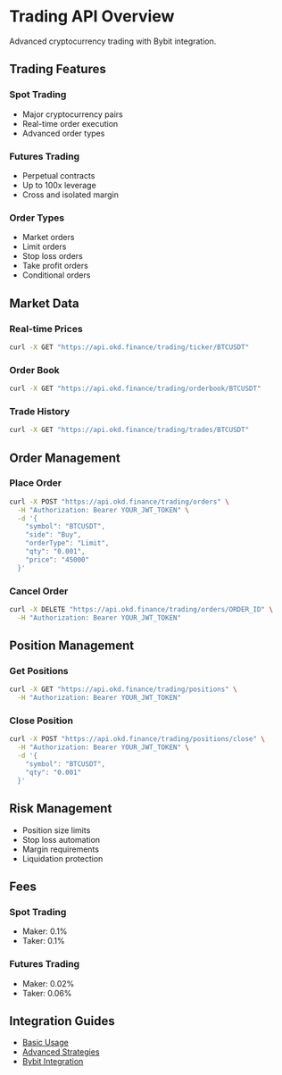 # Trading API Overview

Advanced cryptocurrency trading with Bybit integration.

## Trading Features

### Spot Trading
- Major cryptocurrency pairs
- Real-time order execution
- Advanced order types

### Futures Trading  
- Perpetual contracts
- Up to 100x leverage
- Cross and isolated margin

### Order Types
- Market orders
- Limit orders  
- Stop loss orders
- Take profit orders
- Conditional orders

## Market Data

### Real-time Prices
```bash
curl -X GET "https://api.okd.finance/trading/ticker/BTCUSDT"
```

### Order Book
```bash
curl -X GET "https://api.okd.finance/trading/orderbook/BTCUSDT"
```

### Trade History
```bash
curl -X GET "https://api.okd.finance/trading/trades/BTCUSDT"
```

## Order Management

### Place Order
```bash
curl -X POST "https://api.okd.finance/trading/orders" \
  -H "Authorization: Bearer YOUR_JWT_TOKEN" \
  -d '{
    "symbol": "BTCUSDT",
    "side": "Buy", 
    "orderType": "Limit",
    "qty": "0.001",
    "price": "45000"
  }'
```

### Cancel Order
```bash
curl -X DELETE "https://api.okd.finance/trading/orders/ORDER_ID" \
  -H "Authorization: Bearer YOUR_JWT_TOKEN"
```

## Position Management

### Get Positions
```bash
curl -X GET "https://api.okd.finance/trading/positions" \
  -H "Authorization: Bearer YOUR_JWT_TOKEN"
```

### Close Position
```bash
curl -X POST "https://api.okd.finance/trading/positions/close" \
  -H "Authorization: Bearer YOUR_JWT_TOKEN" \
  -d '{
    "symbol": "BTCUSDT",
    "qty": "0.001"
  }'
```

## Risk Management

- Position size limits
- Stop loss automation
- Margin requirements
- Liquidation protection

## Fees

### Spot Trading
- Maker: 0.1%
- Taker: 0.1%

### Futures Trading  
- Maker: 0.02%
- Taker: 0.06%

## Integration Guides

- [Basic Usage](/en/examples/basic-usage)
- [Advanced Strategies](/en/examples/trading-flow)
- [Bybit Integration](/en/bybit/overview) 